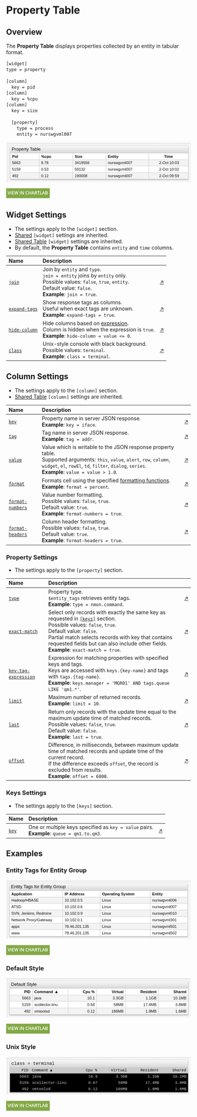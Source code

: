 # Property Table

## Overview

The **Property Table** displays properties collected by an entity in tabular format.

```ls
[widget]
type = property

[column]
  key = pid
[column]
  key = %cpu
[column]
  key = size

  [property]
    type = process
    entity = nurswgvml007
```

![](./images/property-table.png)

[![](../../images/button.png)](https://apps.axibase.com/chartlab/a0e3a687)

## Widget Settings

* The settings apply to the `[widget]` section.
* [Shared](../shared/README.md#widget-settings) `[widget]` settings are inherited.
* [Shared Table](../shared-table/README.md#widget-settings) `[widget]` settings are inherited.
* By default, the **Property Table** contains `entity` and `time` columns.

Name | Description | &nbsp;
:--|:--|:--
<a name="join"></a>[`join`](#join)|Join by `entity` and `type`.<br>`join = entity` joins by `entity` only.<br>Possible values: `false`, `true`, `entity`.<br>Default value: `false`.<br>**Example**: `join = true`.|[↗](https://apps.axibase.com/chartlab/74da0392)
<a name="expand-tags"></a>[`expand-tags`](#expand-tags)|Show response tags as columns.<br>Useful when exact tags are unknown.<br>**Example**: `expand-tags = true`.|[↗](https://apps.axibase.com/chartlab/1ef51a50)
<a name="hide-column"></a>[`hide-column`](#hide-column)|Hide columns based on [expression](https://axibase.com/docs/atsd/api/meta/expression.html).<br>Column is hidden when the expression is `true`.<br>**Example**: `hide-column = value <= 0`. |[↗](https://apps.axibase.com/chartlab/0e32ca71)
<a name="class"></a>[`class`](#class)| Unix-style console with black background.<br>Possible values: `terminal`.<br>**Example**: `class = terminal`.| [↗](https://apps.axibase.com/chartlab/bb9fb175)

## Column Settings

* The settings apply to the `[column]` section.
* [Shared Table](../shared-table/README.md#column-settings) `[column]` settings are inherited.

Name | Description | &nbsp;
:--|:--|:--
<a name="key"></a>[`key`](#key)|Property name in server JSON response.<br>**Example**: `key = iface`.|[↗](https://apps.axibase.com/chartlab/a37ebd8e)
<a name="tag"></a>[`tag`](#tag)|Tag name in server JSON response.<br>**Example**: `tag = addr`.|[↗](https://apps.axibase.com/chartlab/6ee401c6)
<a name="value"></a>[`value`](#value)|Value which is writable to the JSON response property table.<br>Supported arguments: `this`, `value`, `alert`, `row`, `column`, `widget`, `el`, `rowEl`, `td`, `filter`, `dialog`, `series`.<br>**Example**: `value = value > 1.0`.|[↗](https://apps.axibase.com/chartlab/5a79a608)
<a name="format"></a>[`format`](#format)|Formats cell using the specified [formatting functions](../../syntax/format-settings.md).<br>**Example**: `format = percent`.|[↗](https://apps.axibase.com/chartlab/60f38f69)
<a name="format-numbers"></a>[`format-numbers`](#format-numbers)|Value number formatting.<br>Possible values: `false`, `true`.<br>Default value: `true`.<br>**Example**: `format-numbers = true`.|[↗](https://apps.axibase.com/chartlab/f32ee922)
<a name="format-headers"></a>[`format-headers`](#format-headers)|Column header formatting.<br>Possible values: `false`, `true`.<br>Default value: `true`.<br>**Example**: `format-headers = true`.|[↗](https://apps.axibase.com/chartlab/9b9f9f90)

### Property Settings

* The settings apply to the `[property]` section.

Name | Description | &nbsp;
:--|:--|:--
<a name="type"></a>[`type`](#type)|Property type.<br>`$entity_tags` retrieves entity tags.<br>**Example**: `type = nmon.command`.| [↗](https://apps.axibase.com/chartlab/f5686991)
<a name="exact-match"></a>[`exact-match`](#exact-match)|Select only records with exactly the same key as requested in [`[keys]`](#keys-settings) section.<br>Possible values: `false`, `true`.<br>Default value: `false`.<br>Partial match selects records with key that contains requested fields but can also include other fields.<br>**Example**: `exact-match = true`.|[↗](https://apps.axibase.com/chartlab/da5f2066)
<a name="keys-tag-expression"></a>[`key-tag-expression`](#keys-tag-expression)|Expression for matching properties with specified keys and tags.<br>Keys are accessed with `keys.{key-name}` and tags with `tags.{tag-name}`.<br>**Example**: `keys.manager = 'MGR01' AND tags.queue LIKE 'qm1.*'`.| [↗](https://apps.axibase.com/chartlab/266e32eb)
<a name="limit"></a>[`limit`](#limit)|Maximum number of returned records.<br>**Example**: `limit = 10`.|[↗](https://apps.axibase.com/chartlab/7cc3c6cc)
<a name="last"></a>[`last`](#last)|Return only records with the update time equal to the maximum update time of matched records.<br>Possible values: `false`, `true`.<br>Default value: `false`.<br>**Example**: `last = true`.|[↗](https://apps.axibase.com/chartlab/11f2baf7)
<a name="offset"></a>[`offset`](#offset)|Difference, in milliseconds, between maximum update time of matched records and update time of the current record.<br>If the difference exceeds `offset`, the record is excluded from results.<br>**Example**: `offset = 6000`.|[↗](https://apps.axibase.com/chartlab/7c7de881)

### Keys Settings

* The settings apply to the `[keys]` section.

Name | Description | &nbsp;
:--|:--|:--
<a name="key"></a>[`key`](#key)|One or multiple keys specified as `key = value` pairs.<br>**Example**: `queue = qm1.to.qm3`.| [↗](https://apps.axibase.com/chartlab/266e32eb)

## Examples

### Entity Tags for Entity Group

![](./images/entity-tags-for-entity-groups.png)

[![](../../images/button.png)](https://apps.axibase.com/chartlab/09255557)

### Default Style

![](./images/default-style.png)

[![](../../images/button.png)](https://apps.axibase.com/chartlab/fc06d6f0)

### Unix Style

![](./images/class-terminal.png)

[![](../../images/button.png)](https://apps.axibase.com/chartlab/a1b538a8)
